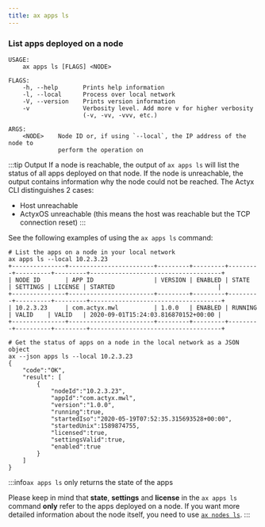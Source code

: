```yaml
---
title: ax apps ls
---
```


### List apps deployed on a node

```text
USAGE:
    ax apps ls [FLAGS] <NODE>

FLAGS:
    -h, --help       Prints help information
    -l, --local      Process over local network
    -V, --version    Prints version information
    -v               Verbosity level. Add more v for higher verbosity
                     (-v, -vv, -vvv, etc.)

ARGS:
    <NODE>    Node ID or, if using `--local`, the IP address of the node to
              perform the operation on
```

:::tip Output
If a node is reachable, the output of `ax apps ls` will list the status of all apps deployed on that node. If the node is unreachable, the output contains information why the node could not be reached. The Actyx CLI distinguishes 2 cases:

- Host unreachable
- ActyxOS unreachable (this means the host was reachable but the TCP connection reset)
:::

See the following examples of using the `ax apps ls` command:

```text
# List the apps on a node in your local network
ax apps ls --local 10.2.3.23
+---------------+------------------------+---------+---------+---------+----------+---------+-------------------------------------+
| NODE ID       | APP ID                 | VERSION | ENABLED | STATE   | SETTINGS | LICENSE | STARTED                             |
+---------------+------------------------+---------+---------+---------+----------+---------+-------------------------------------+
| 10.2.3.23     | com.actyx.mwl          | 1.0.0   | ENABLED | RUNNING | VALID    | VALID   | 2020-09-01T15:24:03.816870152+00:00 |
+---------------+------------------------+---------+---------+---------+----------+---------+-------------------------------------+

# Get the status of apps on a node in the local network as a JSON object
ax --json apps ls --local 10.2.3.23
{
    "code":"OK",
    "result": [
        {
            "nodeId":"10.2.3.23",
            "appId":"com.actyx.mwl",
            "version":"1.0.0",
            "running":true,
            "startedIso":"2020-05-19T07:52:35.315693528+00:00",
            "startedUnix":1589874755,
            "licensed":true,
            "settingsValid":true,
            "enabled":true
        }
    ]
}
````

:::info`ax apps ls` only returns the state of the apps

Please keep in mind that **state**, **settings** and **license** in the  `ax apps ls` command **only** refer to the apps deployed on a node. If you want more detailed information about the node itself, you need to use [`ax nodes ls`](../nodes/ls).
:::
